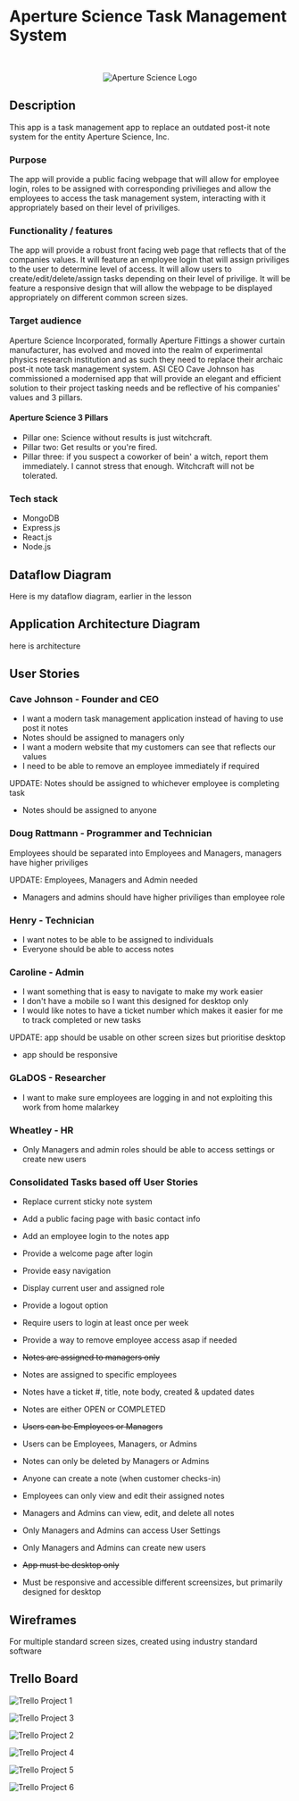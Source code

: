 # Aperture Science Task Management System

<br>

<p align="center">
  <img title="Aperture Science Logo" alt="Aperture Science Logo" src="https://combineoverwiki.net/images/thumb/f/f0/Aperture_Science_grey.svg/250px-Aperture_Science_grey.svg.png">
</p>

## Description

This app is a task management app to replace an outdated post-it note system for the entity Aperture Science, Inc.

### Purpose

The app will provide a public facing webpage that will allow for employee login, roles to be assigned with corresponding privilieges and allow the employees to access the task management system, interacting with it appropriately based on their level of priviliges.

### Functionality / features

The app will provide a robust front facing web page that reflects that of the companies values. It will feature an employee login that will assign priviliges to the user to determine level of access. It will allow users to create/edit/delete/assign tasks depending on their level of privilige. It will be feature a responsive design that will allow the webpage to be displayed appropriately on different common screen sizes.

### Target audience

Aperture Science Incorporated, formally Aperture Fittings a shower curtain manufacturer, has evolved and moved into the realm of experimental physics research institution and as such they need to replace their archaic post-it note task management system. ASI CEO Cave Johnson has commissioned a modernised app that will provide an elegant and efficient solution to their project tasking needs and be reflective of his companies' values and 3 pillars.

#### Aperture Science 3 Pillars

- Pillar one: Science without results is just witchcraft.
- Pillar two: Get results or you're fired.
- Pillar three: if you suspect a coworker of bein' a witch, report them immediately. I cannot stress that enough. Witchcraft will not be tolerated.

### Tech stack

- MongoDB
- Express.js
- React.js
- Node.js

## Dataflow Diagram

Here is my dataflow diagram, earlier in the lesson

## Application Architecture Diagram

here is architecture

## User Stories

### Cave Johnson - Founder and CEO

- I want a modern task management application instead of having to use post it notes
- Notes should be assigned to managers only
- I want a modern website that my customers can see that reflects our values
- I need to be able to remove an employee immediately if required

UPDATE: Notes should be assigned to whichever employee is completing task

- Notes should be assigned to anyone

### Doug Rattmann - Programmer and Technician

Employees should be separated into Employees and Managers, managers have higher priviliges

UPDATE: Employees, Managers and Admin needed

- Managers and admins should have higher priviliges than employee role

### Henry - Technician

- I want notes to be able to be assigned to individuals
- Everyone should be able to access notes

### Caroline - Admin

- I want something that is easy to navigate to make my work easier
- I don't have a mobile so I want this designed for desktop only
- I would like notes to have a ticket number which makes it easier for me to track completed or new tasks

UPDATE: app should be usable on other screen sizes but prioritise desktop

- app should be responsive

### GLaDOS - Researcher

- I want to make sure employees are logging in and not exploiting this work from home malarkey

### Wheatley - HR

- Only Managers and admin roles should be able to access settings or create new users

### Consolidated Tasks based off User Stories

- Replace current sticky note system
- Add a public facing page with basic contact info
- Add an employee login to the notes app
- Provide a welcome page after login
- Provide easy navigation
- Display current user and assigned role
- Provide a logout option
- Require users to login at least once per week
- Provide a way to remove employee access asap if needed
- ~~Notes are assigned to managers only~~
- Notes are assigned to specific employees
- Notes have a ticket #, title, note body, created & updated dates
- Notes are either OPEN or COMPLETED
- ~~Users can be Employees or Managers~~

- Users can be Employees, Managers, or Admins
- Notes can only be deleted by Managers or Admins
- Anyone can create a note (when customer checks-in)
- Employees can only view and edit their assigned notes  
- Managers and Admins can view, edit, and delete all notes
- Only Managers and Admins can access User Settings
- Only Managers and Admins can create new users
- ~~App must be desktop only~~
- Must be responsive and accessible different screensizes, but primarily designed for desktop

## Wireframes

For multiple standard screen sizes, created using industry standard software

## Trello Board

![Trello Project 1](img\TrelloPicture1.png "Trello Project 1")

![Trello Project 3](img\TrelloPicture3.png "Trello Project 3")

![Trello Project 2](img\TrelloPicture2.png "Trello Project 2")

![Trello Project 4](img\TrelloPicture4.png "Trello Project 4")

![Trello Project 5](img\TrelloPicture5.png "Trello Project 5")

![Trello Project 6](img\TrelloPicture6.png "Trello Project 6")
